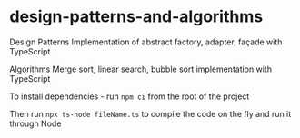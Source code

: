 # design-patterns-and-algorithms

Design Patterns
Implementation of abstract factory, adapter, façade with TypeScript

Algorithms
Merge sort, linear search, bubble sort implementation with TypeScript

To install dependencies - run `npm ci` from the root of the project

Then run `npx ts-node fileName.ts` to compile the code on the fly and run it through Node
